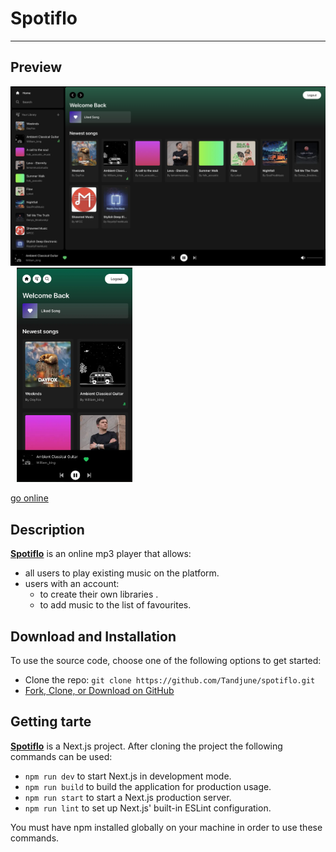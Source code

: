 # Spotiflo

---

## Preview

<img src="repo/bigscreen.png" alt="drawing" width="600"/> <img src="repo/smallscreen.png" alt="drawing" width="185" style="margin-left: 10px;"/>



[go online](https://spotiflo.vercel.app/)

## Description

[**Spotiflo**](https://spotiflo.vercel.app/) is an online mp3 player that allows:

- all users to play existing music on the platform.
- users with an account:
    - to create their own libraries .
    - to add music to the list of favourites.

## **Download and Installation**

To use the source code, choose one of the following options to get started:

- Clone the repo: `git clone https://github.com/Tandjune/spotiflo.git`
- [Fork, Clone, or Download on GitHub](https://github.com/Tandjune/spotiflo)

## Getting tarte

[**Spotiflo**](https://spotiflo.vercel.app/)  is a Next.js project. After cloning the project the following commands can be used:

- `npm run dev` to start Next.js in development mode.
- `npm run build` to build the application for production usage.
- `npm run start` to start a Next.js production server.
- `npm run lint` to set up Next.js' built-in ESLint configuration.

You must have npm installed globally on your machine in order to use these commands.